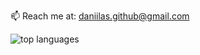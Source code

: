 📫 Reach me at: [daniilas.github@gmail.com](mailto:daniilas.github@gmail.com)

<img src="https://github-readme-stats-three-rho-55.vercel.app/api/top-langs/?username=uvvumi&theme=github_dark_dimmed&hide=css,blade,html&count_private=true" alt="top languages">
